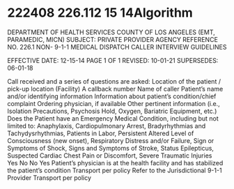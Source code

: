 # 222408 226.112 15 14Algorithm

DEPARTMENT OF HEALTH SERVICES 
COUNTY OF LOS ANGELES 
(EMT, PARAMEDIC, MICN) 
SUBJECT: PRIVATE PROVIDER AGENCY REFERENCE NO. 226.1 
NON- 9-1-1 MEDICAL DISPATCH 
CALLER INTERVIEW GUIDELINES 
 
EFFECTIVE DATE: 12-15-14  PAGE 1 OF 1 
REVISED: 10-01-21 
SUPERSEDES: 06-01-18 
 
Call received and a series of questions are asked: 
Location of the patient / pick-up location (Facility) 
A callback number 
Name of caller 
Patient’s name and/or identifying information 
Information about patient’s condition/chief complaint 
Ordering physician, if available 
Other pertinent information (i.e., Isolation Precautions, Psychosis 
Hold, Oxygen, Bariatric Equipment, etc.) 
Does the Patient have an Emergency Medical Condition, including 
but not limited to: 
Anaphylaxis, Cardiopulmonary Arrest, Bradyrhythmias and 
Tachydysrhythmias, Patients in Labor, Persistent Altered Level of 
Consciousness (new onset), Respiratory Distress and/or Failure, 
Sign or Symptoms of Shock, Signs and Symptoms of Stroke, Status 
Epilepticus, Suspected Cardiac Chest Pain or Discomfort, Severe 
Traumatic Injuries  
Yes No 
No 
Yes 
Patient’s physician is at the 
health facility and has 
stabilized the patient’s 
condition 
Transport per 
policy 
Refer to the 
Jurisdictional 
9-1-1 Provider 
Transport per 
policy
